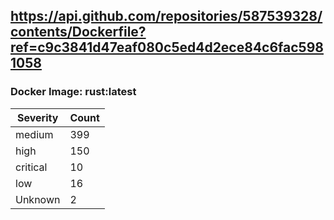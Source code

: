 ## https://api.github.com/repositories/587539328/contents/Dockerfile?ref=c9c3841d47eaf080c5ed4d2ece84c6fac5981058

### Docker Image: rust:latest
| Severity | Count |
|----------|-------|
| medium | 399 |
| high | 150 |
| critical | 10 |
| low | 16 |
| Unknown | 2 |